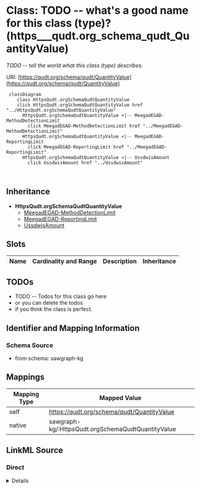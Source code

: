 

# Class: TODO -- what's a good name for this class (type)? (https___qudt.org_schema_qudt_QuantityValue)


_TODO -- tell the world what this class (type) describes._





URI: [https://qudt.org/schema/qudt/QuantityValue](https://qudt.org/schema/qudt/QuantityValue)






```mermaid
 classDiagram
    class HttpsQudt.orgSchemaQudtQuantityValue
    click HttpsQudt.orgSchemaQudtQuantityValue href "../HttpsQudt.orgSchemaQudtQuantityValue"
      HttpsQudt.orgSchemaQudtQuantityValue <|-- MeegadEGAD-MethodDetectionLimit
        click MeegadEGAD-MethodDetectionLimit href "../MeegadEGAD-MethodDetectionLimit"
      HttpsQudt.orgSchemaQudtQuantityValue <|-- MeegadEGAD-ReportingLimit
        click MeegadEGAD-ReportingLimit href "../MeegadEGAD-ReportingLimit"
      HttpsQudt.orgSchemaQudtQuantityValue <|-- UssdwisAmount
        click UssdwisAmount href "../UssdwisAmount"
      
      
```





## Inheritance
* **HttpsQudt.orgSchemaQudtQuantityValue**
    * [MeegadEGAD-MethodDetectionLimit](../classes/MeegadEGAD-MethodDetectionLimit.md)
    * [MeegadEGAD-ReportingLimit](../classes/MeegadEGAD-ReportingLimit.md)
    * [UssdwisAmount](../classes/UssdwisAmount.md)



## Slots

| Name | Cardinality and Range | Description | Inheritance |
| ---  | --- | --- | --- |









## TODOs

* TODO -- Todos for this class go here
* or you can delete the todos
* if you think the class is perfect.

## Identifier and Mapping Information







### Schema Source


* from schema: sawgraph-kg




## Mappings

| Mapping Type | Mapped Value |
| ---  | ---  |
| self | https://qudt.org/schema/qudt/QuantityValue |
| native | sawgraph-kg/:HttpsQudt.orgSchemaQudtQuantityValue |







## LinkML Source

<!-- TODO: investigate https://stackoverflow.com/questions/37606292/how-to-create-tabbed-code-blocks-in-mkdocs-or-sphinx -->

### Direct

<details>
```yaml
name: https___qudt.org_schema_qudt_QuantityValue
description: TODO -- tell the world what this class (type) describes.
title: TODO -- what's a good name for this class (type)?
todos:
- TODO -- Todos for this class go here
- or you can delete the todos
- if you think the class is perfect.
notes:
- Class with 283780 occurences.
from_schema: sawgraph-kg
class_uri: https://qudt.org/schema/qudt/QuantityValue

```
</details>

### Induced

<details>
```yaml
name: https___qudt.org_schema_qudt_QuantityValue
description: TODO -- tell the world what this class (type) describes.
title: TODO -- what's a good name for this class (type)?
todos:
- TODO -- Todos for this class go here
- or you can delete the todos
- if you think the class is perfect.
notes:
- Class with 283780 occurences.
from_schema: sawgraph-kg
class_uri: https://qudt.org/schema/qudt/QuantityValue

```
</details>